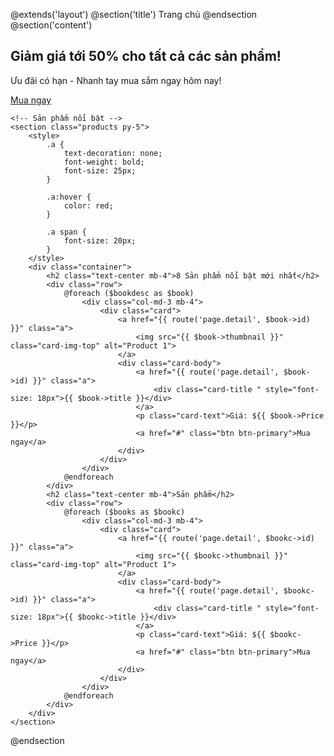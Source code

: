 @extends('layout')
@section('title')
    Trang chủ
@endsection
@section('content')
    <section class="banner bg-success text-white text-center py-5">
        <div class="container">
            <h2>Giảm giá tới 50% cho tất cả các sản phẩm!</h2>
            <p>Ưu đãi có hạn - Nhanh tay mua sắm ngay hôm nay!</p>
            <a href="#" class="btn btn-light btn-lg">Mua ngay</a>
        </div>
    </section>

    <!-- Sản phẩm nổi bật -->
    <section class="products py-5">
        <style>
            .a {
                text-decoration: none;
                font-weight: bold;
                font-size: 25px;
            }

            .a:hover {
                color: red;
            }

            .a span {
                font-size: 20px;
            }
        </style>
        <div class="container">
            <h2 class="text-center mb-4">8 Sản phẩm nổi bật mới nhất</h2>
            <div class="row">
                @foreach ($bookdesc as $book)
                    <div class="col-md-3 mb-4">
                        <div class="card">
                            <a href="{{ route('page.detail', $book->id) }}" class="a">
                                <img src="{{ $book->thumbnail }}" class="card-img-top" alt="Product 1">
                            </a>
                            <div class="card-body">
                                <a href="{{ route('page.detail', $book->id) }}" class="a">
                                    <div class="card-title " style="font-size: 18px">{{ $book->title }}</div>
                                </a>
                                <p class="card-text">Giá: ${{ $book->Price }}</p>
                                <a href="#" class="btn btn-primary">Mua ngay</a>
                            </div>
                        </div>
                    </div>
                @endforeach
            </div>
            <h2 class="text-center mb-4">Sản phẩm</h2>
            <div class="row">
                @foreach ($books as $bookc)
                    <div class="col-md-3 mb-4">
                        <div class="card">
                            <a href="{{ route('page.detail', $bookc->id) }}" class="a">
                                <img src="{{ $bookc->thumbnail }}" class="card-img-top" alt="Product 1">
                            </a>
                            <div class="card-body">
                                <a href="{{ route('page.detail', $bookc->id) }}" class="a">
                                    <div class="card-title " style="font-size: 18px">{{ $bookc->title }}</div>
                                </a>
                                <p class="card-text">Giá: ${{ $bookc->Price }}</p>
                                <a href="#" class="btn btn-primary">Mua ngay</a>
                            </div>
                        </div>
                    </div>
                @endforeach
            </div>
        </div>
    </section>
@endsection
